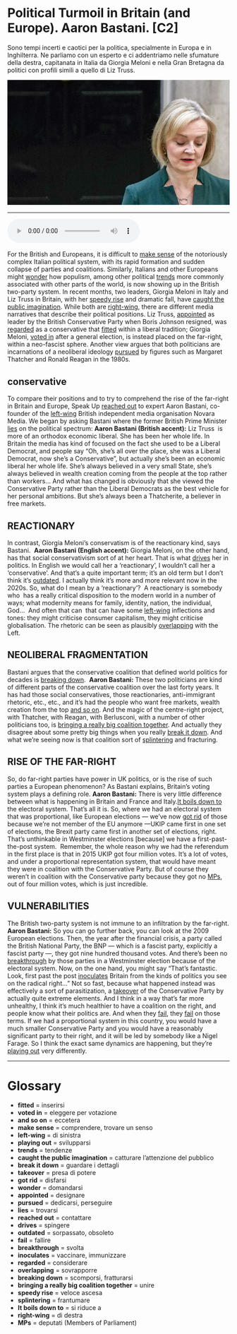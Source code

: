 # Political Turmoil in Britain (and Europe). Aaron Bastani.   [C2]

Sono tempi incerti e caotici per la politica, specialmente in Europa e in Inghilterra. Ne parliamo con un esperto e ci addentriamo nelle sfumature della destra, capitanata in Italia da Giorgia Meloni e nella Gran Bretagna da politici con profili simili a quello di Liz Truss.

![](Political%20Turmoil%20in%20Britain%20%28and%20Europe%29.%20Aaron%20Bastani..jpg)

--------------

<div>
<audio controls autoplay>
    <source src="https://raw.githubusercontent.com/dartie/knowledge-base/main/English/SpeakUp/2022-12/Political%20Turmoil%20in%20Britain%20%28and%20Europe%29.%20Aaron%20Bastani..mp3" type="audio/mpeg">
</audio>
</div>


For the British and Europeans, it is difficult to [make sense](## "comprendere, trovare un senso") of the notoriously complex Italian political system, with its rapid formation and sudden collapse of parties and coalitions. Similarly, Italians and other Europeans might [wonder](## "domandarsi") how populism, among other political [trends](## "tendenze") more commonly associated with other parts of the world, is now showing up in the British two-party system.
In recent months, two leaders, Giorgia Meloni in Italy and Liz Truss in Britain, with her [speedy rise](## "veloce ascesa") and dramatic fall, have [caught the public imagination](## "catturare l’attenzione del pubblico"). While both are [right-wing](## "di destra"), there are different media narratives that describe their political positions. Liz Truss, [appointed](## "designare") as leader by the British Conservative Party when Boris Johnson resigned, was [regarded](## "considerare") as a conservative that [fitted](## "inserirsi") within a liberal tradition; Giorgia Meloni, [voted in](## "eleggere per votazione") after a general election, is instead placed on the far-right, within a neo-fascist sphere. Another view argues that both politicians are incarnations of a neoliberal ideology [pursued](## "dedicarsi, perseguire") by figures such as Margaret Thatcher and Ronald Reagan in the 1980s.

## conservative
To compare their positions and to try to comprehend the rise of the far-right in Britain and Europe, Speak Up [reached out](## "contattare") to expert Aaron Bastani, co-founder of the [left-wing](## "di sinistra") British independent media organisation Novara Media. We began by asking Bastani where the former British Prime Minister [lies](## "trovarsi") on the political spectrum:
**Aaron Bastani (British accent):** Liz Truss  is more of an orthodox economic liberal. She has been her whole life. In Britain the media has kind of focused on the fact she used to be a Liberal Democrat, and people say “Oh, she’s all over the place, she was a Liberal Democrat, now she’s a Conservative”, but actually she’s been an economic liberal her whole life. She’s always believed in a very small State, she’s always believed in wealth creation coming from the people at the top rather than workers… And what has changed is obviously that she viewed the Conservative Party rather than the Liberal Democrats as the best vehicle for her personal ambitions. But she’s always been a Thatcherite, a believer in free markets.

## REACTIONARY
In contrast, Giorgia Meloni’s conservatism is of the reactionary kind, says Bastani. 
**Aaron Bastani (English accent):** Giorgia Meloni, on the other hand, has that social conservativism sort of at her heart. That is what [drives](## "spingere") her in politics. In English we would call her a ‘reactionary’, I wouldn’t call her a ‘conservative’. And that’s a quite important term; it’s an old term but I don’t think it’s [outdated](## "sorpassato, obsoleto"). I actually think it’s more and more relevant now in the 2020s. So, what do I mean by a ‘reactionary’?  A reactionary is somebody who  has a really critical disposition to the modern world in a number of ways; what modernity means for family, identity, nation, the individual, God...  And often that can  that can have some [left-wing](## "di sinistra") inflections and tones: they might criticise consumer capitalism, they might criticise globalisation. The rhetoric can be seen as plausibly [overlapping](## "sovrapporre") with the Left.

## NEOLIBERAL FRAGMENTATION
Bastani argues that the conservative coalition that defined world politics for decades is [breaking down](## "scomporsi, fratturarsi"). 
**Aaron Bastani:** These two politicians are kind of different parts of the conservative coalition over the last forty years. It  has had those social conservatives, those reactionaries, anti-immigrant rhetoric, etc., etc., and it’s had the people who want free markets, wealth creation from the top [and so on](## "eccetera"). And the magic of the centre-right project, with Thatcher, with Reagan, with Berlusconi, with a number of other politicians too, is [bringing a really big coalition together](## "unire"). And actually they disagree about some pretty big things when you really [break it down](## "guardare i dettagli"). And what we’re seeing now is that coalition sort of [splintering](## "frantumare") and fracturing.

## RISE OF THE FAR-RIGHT
So, do far-right parties have power in UK politics, or is the rise of such parties a European phenomenon? As Bastani explains, Britain’s voting system plays a defining role.
**Aaron Bastani:** There is very little difference between what is happening in Britain and France and Italy.[It boils down to](## "si riduce a") the electoral system. That’s all it is. So, where we had an electoral system that was proportional, like European elections — we’ve now [got rid](## "disfarsi") of those because we’re not member of the EU anymore —UKIP came first in one set of elections, the Brexit party came first in another set of elections, right. That’s unthinkable in Westminster elections [because] we have a first-past-the-post system.  Remember, the whole reason why we had the referendum in the first place is that in 2015 UKIP got four million votes. It’s a lot of votes, and under a proportional representation system, that would have meant they were in coalition with the Conservative Party. But of course they weren’t in coalition with the Conservative party because they got no [MPs](## "deputati (Members of Parliament)"), out of four million votes, which is just incredible.

## VULNERABILITIES
The British two-party system is not immune to an infiltration by the far-right.
**Aaron Bastani:** So you can go further back, you can look at the 2009 European elections. Then, the year after the financial crisis, a party called the British National Party, the BNP — which is a fascist party, explicitly a fascist party —, they got nine hundred thousand votes. And there’s been no [breakthrough](## "svolta") by those parties in a Westminster election because of the electoral system. Now, on the one hand, you might say “That’s fantastic. Look, first past the post [inoculates](## "vaccinare, immunizzare") Britain from the kinds of politics you see on the radical right…” Not so fast, because what happened instead was effectively a sort of parasitization, a [takeover](## "presa di potere") of the Conservative Party by actually quite extreme elements. And I think in a way that’s far more unhealthy, I think it’s much healthier to have a coalition on the right, and people know what their politics are. And when they [fail](## "fallire"), they [fail](## "fallire") on those terms. If we had a proportional system in this country, you would have a much smaller Conservative Party and you would have a reasonably significant party to their right, and it will be led by somebody like a Nigel Farage. So I think the exact same dynamics are happening, but they’re [playing out](## "svilupparsi") very differently.

--------------

<div style = "display:block; clear:both; page-break-after:always;"></div>

# Glossary
* **fitted** = inserirsi
* **voted in** = eleggere per votazione
* **and so on** = eccetera
* **make sense** = comprendere, trovare un senso
* **left-wing** = di sinistra
* **playing out** = svilupparsi
* **trends** = tendenze
* **caught the public imagination** = catturare l’attenzione del pubblico
* **break it down** = guardare i dettagli
* **takeover** = presa di potere
* **got rid** = disfarsi
* **wonder** = domandarsi
* **appointed** = designare
* **pursued** = dedicarsi, perseguire
* **lies** = trovarsi
* **reached out** = contattare
* **drives** = spingere
* **outdated** = sorpassato, obsoleto
* **fail** = fallire
* **breakthrough** = svolta
* **inoculates** = vaccinare, immunizzare
* **regarded** = considerare
* **overlapping** = sovrapporre
* **breaking down** = scomporsi, fratturarsi
* **bringing a really big coalition together** = unire
* **speedy rise** = veloce ascesa
* **splintering** = frantumare
* **It boils down to** = si riduce a
* **right-wing** = di destra
* **MPs** = deputati (Members of Parliament)

